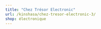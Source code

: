 ```yaml
---
title: "Chez Trésor Electronic"
url: /kinshasa/chez-tresor-electronic-3/
shop: électronique
---
```

